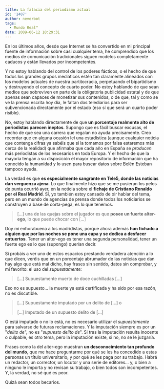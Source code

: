 ```yaml
---
title: La falacia del periodismo actual
id: '1407'
author: neverbot
tags:
  - Mundo Real™
date: 2009-06-12 10:29:31
---
```


En los últimos años, desde que Internet se ha convertido en mi principal fuente de información sobre casi cualquier tema, he comprendido que los medios de comunicación tradicionales siguen modelos completamente caducos y están llevados por incompetentes.

Y no estoy hablando del control de los poderes fácticos, o el hecho de que todos los grandes grupos mediáticos estén tan claramente alineados con los modelos actuales de nuestra partitocracia, perpetuando el bipartidismo y destruyendo el concepto de cuarto poder. No estoy hablando de que sean medios que sobreviven en parte de la obligatoria publicidad estatal y de que apenas sean capaces de monetizar sus contenidos, o de que, tal y como se ve la prensa escrita hoy día, le faltan dos telediarios para ser subvencionada directamente por el estado (eso sí que será un cuarto poder risible).

No, estoy hablando directamente de que **un porcentaje realmente alto de periodistas parecen ineptos**. Supongo que es fácil buscar excusas, el hecho de que sea una carrera que regalan no ayuda precisamente. Creo recordar que en alguna ocasión leí una estadística (aunque cualquier noticia que contenga cifras ya sabéis que si la tomamos por falsa estaremos más cerca de la realidad) que afirmaba que cada año en España se _producen_ más periodistas de los necesarios en toda Europa. Y el hecho de que la mayoría tengan a su disposición el mayor repositorio de información que ha conocido la humanidad y lo usen para buscar datos sobre Belén Esteban tampoco ayuda.

La verdad es que **es especialmente sangrante en Tele5, donde las noticias dan verguenza ajena**. Lo que finalmente hizo que se me pusieran los pelos de punta ocurrió ayer, en la noticia sobre el **fichaje de Cristiano Ronaldo por el Real Madrid**. Sí, yo también estoy cansado de oir hablar del tema, pero en un mundo de agencias de prensa donde todos los noticiarios se construyen a base de corta-pega, es lo que tenemos.

> \[...\] una de las quejas sobre el jugador es que **posee un fuerte alter-ego**, lo que puede chocar con \[...\]

Doy mi enhorabuena a los madridistas, porque ahora además **han fichado a alguien que por las noches se pone una capa y se dedica a desfacer entuertos**. Tener un alter-ego es tener una segunda personalidad, tener un fuerte ego es lo que (supongo) querían decir.

Si probáis a ver uno de estos espacios prestando verdadera atención a lo que dicen, veréis que en un porcentaje abrumador de las noticias que dan hay algo que está mal dicho, hay frases sin sentido, datos sin comprobar, y mi favorito: el uso del _supuestamente:_

> \[...\] Supuestamente muerto de doce cuchilladas \[...\]

Eso no es supuesto... la muerte ya está certificada y ha sido por esa razón, no es discutible.

> \[...\] Supuestamente imputado por un delito de \[...\] o
> 
> \[...\] Imputado de un supuesto delito de \[...\]

O está imputado o no lo está, no es necesario utilizar el _supuestamente_ para salvarse de futuras reclamaciones. Y la imputación siempre es por un "_delito de_", no es "_supuesto delito de_". Si tras la imputación resulta inocente o culpable, es otro tema, pero la imputación existe, si no, no se le juzgaría.

Frases como la del alter-ego muestran **un desconocimiento tan profundo del mundo**, que me hace preguntarme por qué se les ha concedido a estas personas un título universitario, y por qué se les paga por su trabajo. Habrá un redactor, un corrector, un locutor y una serie de editores... y, o bien a ninguno le importa y no revisan su trabajo, o bien todos son incompetentes. Y, la verdad, no sé qué es peor.

Quizá sean todos becarios.